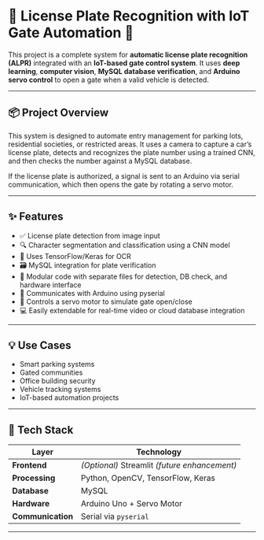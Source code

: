 # 🚗 License Plate Recognition with IoT Gate Automation 🔐

This project is a complete system for **automatic license plate recognition (ALPR)** integrated with an **IoT-based gate control system**. It uses **deep learning**, **computer vision**, **MySQL database verification**, and **Arduino servo control** to open a gate when a valid vehicle is detected.

---

## 📦 Project Overview

This system is designed to automate entry management for parking lots, residential societies, or restricted areas. It uses a camera to capture a car’s license plate, detects and recognizes the plate number using a trained CNN, and then checks the number against a MySQL database.

If the license plate is authorized, a signal is sent to an Arduino via serial communication, which then opens the gate by rotating a servo motor.

---

## ✨ Features

- ✅ License plate detection from image input
- 🔍 Character segmentation and classification using a CNN model
- 🧠 Uses TensorFlow/Keras for OCR
- 🗃 MySQL integration for plate verification
- 🧾 Modular code with separate files for detection, DB check, and hardware interface
- 🔌 Communicates with Arduino using pyserial
- 🔁 Controls a servo motor to simulate gate open/close
- 💻 Easily extendable for real-time video or cloud database integration

---

## 💡 Use Cases

- Smart parking systems
- Gated communities
- Office building security
- Vehicle tracking systems
- IoT-based automation projects

---

## 🧠 Tech Stack

| Layer | Technology |
|-------|------------|
| **Frontend**  | *(Optional)* Streamlit *(future enhancement)* |
| **Processing** | Python, OpenCV, TensorFlow, Keras |
| **Database** | MySQL |
| **Hardware**  | Arduino Uno + Servo Motor |
| **Communication** | Serial via `pyserial` |

---



